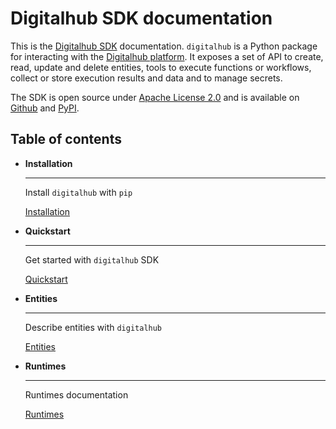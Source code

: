 # Digitalhub SDK documentation

This is the [Digitalhub SDK](https://github.com/scc-digitalhub/digitalhub-sdk) documentation.
`digitalhub` is a Python package for interacting with the [Digitalhub platform](https://scc-digitalhub.github.io/docs/). It exposes a set of API to create, read, update and delete entities, tools to execute functions or workflows, collect or store execution results and data and to manage secrets.

The SDK is open source under [Apache License 2.0](https://github.com/scc-digitalhub/digitalhub-sdk/blob/main/LICENSE.txt) and is available on [Github](https://github.com/scc-digitalhub/digitalhub-sdk) and [PyPI](https://pypi.org/project/digitalhub/).

## Table of contents

<div class="grid cards" markdown>

- __Installation__

    ---

    Install `digitalhub` with `pip`

    [Installation](./install.md)

- __Quickstart__

    ---

    Get started with `digitalhub` SDK

    [Quickstart](./quickstart.md)

- __Entities__

    ---

    Describe entities with `digitalhub`

    [Entities](./objects/entities.md)

- __Runtimes__

    ---

    Runtimes documentation

    [Runtimes](./runtimes/runtimes.md)

<!-- - __API__

    ---

    API documentation

    [API](./api/api.md) -->

</div>
